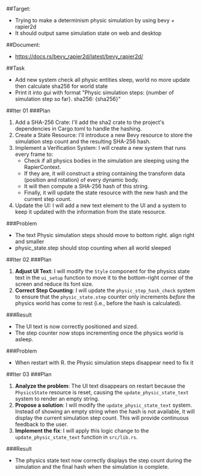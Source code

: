 ##Target: 
- Trying to make a determinism physic simulation by using bevy + rapier2d
- It should output same simulation state on web and desktop 

##Document: 
- https://docs.rs/bevy_rapier2d/latest/bevy_rapier2d/

##Task 
- Add new system check all physic entities sleep, world no more update then calculate sha256 for world state
- Print it into gui with format "Physic simulation steps: {number of simulation step so far}. sha256: {sha256}"


##Iter 01
###Plan
1. Add a SHA-256 Crate: I'll add the sha2 crate to the project's dependencies in Cargo.toml to handle the hashing.
2. Create a State Resource: I'll introduce a new Bevy resource to store the simulation step count and the resulting SHA-256 hash.
3. Implement a Verification System: I will create a new system that runs every frame to:
    * Check if all physics bodies in the simulation are sleeping using the RapierContext.
    * If they are, it will construct a string containing the transform data (position and rotation) of every dynamic body.
    * It will then compute a SHA-256 hash of this string.
    * Finally, it will update the state resource with the new hash and the current step count.
4. Update the UI: I will add a new text element to the UI and a system to keep it updated with the information from the state resource.

###Problem
- The text Physic simulation steps should move to bottom right. align right and smaller
- physic_state.step should stop counting when all world sleeped

##Iter 02
###Plan
1.  **Adjust UI Text**: I will modify the `Style` component for the physics state text in the `ui_setup` function to move it to the bottom-right corner of the screen and reduce its font size.
2.  **Correct Step Counting**: I will update the `physic_step_hash_check` system to ensure that the `physic_state.step` counter only increments *before* the physics world has come to rest (i.e., before the hash is calculated).

###Result
- The UI text is now correctly positioned and sized.
- The step counter now stops incrementing once the physics world is asleep.

###Problem
- When restart with R. the  Physic simulation steps disappear need to fix it

##Iter 03
###Plan
1.  **Analyze the problem**: The UI text disappears on restart because the `PhysicsState` resource is reset, causing the `update_physic_state_text` system to render an empty string.
2.  **Propose a solution**: I will modify the `update_physic_state_text` system. Instead of showing an empty string when the hash is not available, it will display the current simulation step count. This will provide continuous feedback to the user.
3.  **Implement the fix**: I will apply this logic change to the `update_physic_state_text` function in `src/lib.rs`.

###Result
- The physics state text now correctly displays the step count during the simulation and the final hash when the simulation is complete.